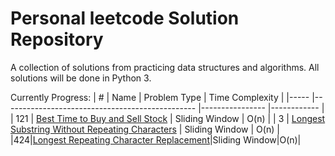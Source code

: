 # Personal leetcode Solution Repository

A collection of solutions from practicing data structures and algorithms. All solutions will be done in Python 3.

Currently Progress:
| #   	| Name                                           	| Problem Type   	| Time Complexity 	|
|-----	|------------------------------------------------	|----------------	|------------	|
| 121 	| [Best Time to Buy and Sell Stock](https://leetcode.com/problems/best-time-to-buy-and-sell-stock/)                	| Sliding Window 	| O(n)       	|
| 3   	| [Longest Substring Without Repeating Characters](https://leetcode.com/problems/longest-substring-without-repeating-characters/) 	| Sliding Window 	| O(n)       	|
|424|[Longest Repeating Character Replacement](https://leetcode.com/problems/longest-repeating-character-replacement/)|Sliding Window|O(n)|
